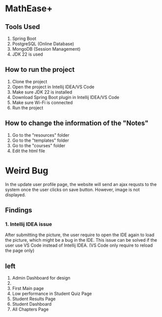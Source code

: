 # MathEase+ 

## Tools Used
1. Spring Boot 
2. PostgreSQL (Online Database)
3. MongoDB (Session Management)
4. JDK 22 is used


## How to run the project
1. Clone the project
2. Open the project in Intellij IDEA/VS Code
3. Make sure JDK 22 is installed
4. Download Spring Boot plugin in Intellij IDEA/VS Code
5. Make sure Wi-Fi is connected
6. Run the project

## How to change the information of the "Notes"
1. Go to the "resources" folder
2. Go to the "templates" folder
3. Go to the "courses" folder
4. Edit the html file



# Weird Bug

In the update user profile page, the website will send an ajax 
requsts to the system once the user clicks on save button. However,
image is not displayed. 

## Findings 
### 1. Intellij IDEA issue 
After submitting the picture, the user require to open the IDE again to 
load the picture, which might be a bug in the IDE. This issue can be solved
if the user use VS Code instead of Intellij IDEA. (VS Code only require to 
reload the page only)







## left
1. Admin Dashboard for design
2. 
3. First Main page
4. Low performance in Student Quiz Page
5. Student Results Page
6. Student Dashboard
7. All Chapters Page